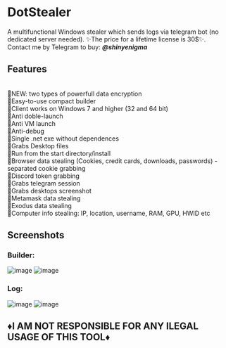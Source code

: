 # DotStealer
A multifunctional Windows stealer which sends logs via telegram bot (no dedicated server needed). ✨The price for a lifetime license is 30$✨. Contact me by Telegram to buy: **<em>@shinyenigma</em>**
## Features
<br>🔹NEW: two types of powerfull data encryption
<br>🔸Easy-to-use compact builder
<br>🔸Client works on Windows 7 and higher (32 and 64 bit)
<br>🔸Anti doble-launch
<br>🔸Anti VM launch
<br>🔸Anti-debug
<br>🔸Single .net exe without dependences
<br>🔸Grabs Desktop files
<br>🔸Run from the start directory/install
<br>🔸Browser data stealing (Cookies, credit cards, downloads, passwords) - separated cookie grabbing
<br>🔸Discord token grabbing
<br>🔸Grabs telegram session
<br>🔸Grabs desktops screenshot
<br>🔸Metamask data stealing 
<br>🔸Exodus data stealing
<br>🔸Computer info stealing: IP, location, username, RAM, GPU, HWID etc
## Screenshots
### Builder:
![image](https://github.com/user-attachments/assets/8012c3e5-999f-4e5b-8d4f-96900e7ee159)
![image](https://github.com/user-attachments/assets/b4eedf2a-eb00-40db-aa26-2ea4ea7de7fd)

### Log:
![image](https://github.com/user-attachments/assets/c225ae81-07b1-4e07-a42e-f9467bf58268)
![image](https://github.com/user-attachments/assets/b5a1a986-0e6b-4488-ada7-736298f0393c)


## ♦️I AM NOT RESPONSIBLE FOR ANY ILEGAL USAGE OF THIS TOOL♦️
